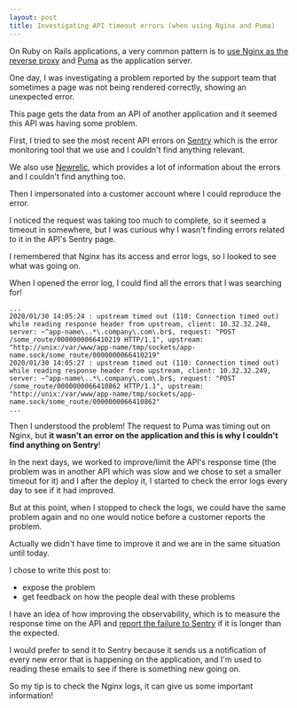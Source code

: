 ```yaml
---
layout: post
title: Investigating API timeout errors (when using Nginx and Puma)
---
```


On Ruby on Rails applications, a very common pattern is to [use Nginx as the
reverse proxy](http://nginx.org/en/docs/http/ngx_http_upstream_module.html) and
[Puma](https://puma.io/) as the application server.

One day, I was investigating a problem reported by the support team that
sometimes a page was not being rendered correctly, showing an unexpected
error.

This page gets the data from an API of another application and it seemed this
API was having some problem.

First, I tried to see the most recent API errors on [Sentry](https://sentry.io/) which
is the error monitoring tool that we use and I couldn't find anything relevant.

We also use [Newrelic](https://newrelic.com), which provides a lot of information
about the errors and I couldn't find anything too.

Then I impersonated into a customer account where I could reproduce the error.

I noticed the request was taking too much to complete, so it seemed a timeout
in somewhere, but I was curious why I wasn't finding errors related to it in
the API's Sentry page.

I remembered that Nginx has its access and error logs, so I looked to see what was
going on.

When I opened the error log, I could find all the errors that I was searching for!

```
...
2020/01/30 14:05:24 : upstream timed out (110: Connection timed out) while reading response header from upstream, client: 10.32.32.248, server: ~^app-name\..*\.company\.com\.br$, request: "POST /some_route/0000000066410219 HTTP/1.1", upstream: "http://unix:/var/www/app-name/tmp/sockets/app-name.sock/some_route/0000000066410219"
2020/01/30 14:05:27 : upstream timed out (110: Connection timed out) while reading response header from upstream, client: 10.32.32.249, server: ~^app-name\..*\.company\.com\.br$, request: "POST /some_route/0000000066410862 HTTP/1.1", upstream: "http://unix:/var/www/app-name/tmp/sockets/app-name.sock/some_route/0000000066410862"
...
```

Then I understood the problem! The request to Puma was timing out on Nginx, but
**it wasn't an error on the application and this is why I couldn't find anything
on Sentry**!

In the next days, we worked to improve/limit the API's response time (the problem
was in another API which was slow and we chose to set a smaller timeout for it)
and I after the deploy it, I started to check the error logs every day to see if
it had improved.

But at this point, when I stopped to check the logs, we could have the same
problem again and no one would notice before a customer reports the problem.

Actually we didn't have time to improve it and we are in the same situation
until today.

I chose to write this post to:

- expose the problem
- get feedback on how the people deal with these problems

I have an idea of how improving the observability, which is to measure the
response time on the API and
[report the failure to Sentry](https://docs.sentry.io/clients/ruby/#reporting-failures)
if it is longer than the expected.

I would prefer to send it to Sentry because it sends us a notification of every
new error that is happening on the application, and I'm used to reading these
emails to see if there is something new going on.

So my tip is to check the Nginx logs, it can give us some important
information!
